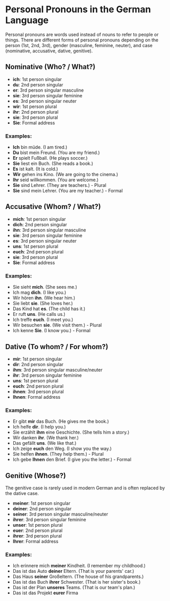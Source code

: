 # Personal Pronouns in the German Language

Personal pronouns are words used instead of nouns to refer to people or things. There are different forms of personal pronouns depending on the person (1st, 2nd, 3rd), gender (masculine, feminine, neuter), and case (nominative, accusative, dative, genitive).

## Nominative (Who? / What?)

- **ich**: 1st person singular
- **du**: 2nd person singular
- **er**: 3rd person singular masculine
- **sie**: 3rd person singular feminine
- **es**: 3rd person singular neuter
- **wir**: 1st person plural
- **ihr**: 2nd person plural
- **sie**: 3rd person plural
- **Sie**: Formal address

### Examples:

- **Ich** bin müde. (I am tired.)
- **Du** bist mein Freund. (You are my friend.)
- **Er** spielt Fußball. (He plays soccer.)
- **Sie** liest ein Buch. (She reads a book.)
- **Es** ist kalt. (It is cold.)
- **Wir** gehen ins Kino. (We are going to the cinema.)
- **Ihr** seid willkommen. (You are welcome.)
- **Sie** sind Lehrer. (They are teachers.) - Plural
- **Sie** sind mein Lehrer. (You are my teacher.) - Formal

## Accusative (Whom? / What?)

- **mich**: 1st person singular
- **dich**: 2nd person singular
- **ihn**: 3rd person singular masculine
- **sie**: 3rd person singular feminine
- **es**: 3rd person singular neuter
- **uns**: 1st person plural
- **euch**: 2nd person plural
- **sie**: 3rd person plural
- **Sie**: Formal address

### Examples:

- Sie sieht **mich**. (She sees me.)
- Ich mag **dich**. (I like you.)
- Wir hören **ihn**. (We hear him.)
- Sie liebt **sie**. (She loves her.)
- Das Kind hat **es**. (The child has it.)
- Er ruft **uns**. (He calls us.)
- Ich treffe **euch**. (I meet you.)
- Wir besuchen **sie**. (We visit them.) - Plural
- Ich kenne **Sie**. (I know you.) - Formal

## Dative (To whom? / For whom?)

- **mir**: 1st person singular
- **dir**: 2nd person singular
- **ihm**: 3rd person singular masculine/neuter
- **ihr**: 3rd person singular feminine
- **uns**: 1st person plural
- **euch**: 2nd person plural
- **ihnen**: 3rd person plural
- **Ihnen**: Formal address

### Examples:

- Er gibt **mir** das Buch. (He gives me the book.)
- Ich helfe **dir**. (I help you.)
- Sie erzählt **ihm** eine Geschichte. (She tells him a story.)
- Wir danken **ihr**. (We thank her.)
- Das gefällt **uns**. (We like that.)
- Ich zeige **euch** den Weg. (I show you the way.)
- Sie helfen **ihnen**. (They help them.) - Plural
- Ich gebe **Ihnen** den Brief. (I give you the letter.) - Formal

## Genitive (Whose?)

The genitive case is rarely used in modern German and is often replaced by the dative case.

- **meiner**: 1st person singular
- **deiner**: 2nd person singular
- **seiner**: 3rd person singular masculine/neuter
- **ihrer**: 3rd person singular feminine
- **unser**: 1st person plural
- **euer**: 2nd person plural
- **ihrer**: 3rd person plural
- **Ihrer**: Formal address

### Examples:

- Ich erinnere mich **meiner** Kindheit. (I remember my childhood.)
- Das ist das Auto **deiner** Eltern. (That is your parents' car.)
- Das Haus **seiner** Großeltern. (The house of his grandparents.)
- Das ist das Buch **ihrer** Schwester. (That is her sister's book.)
- Das ist der Plan **unseres** Teams. (That is our team's plan.)
- Das ist das Projekt **eurer** Firma
